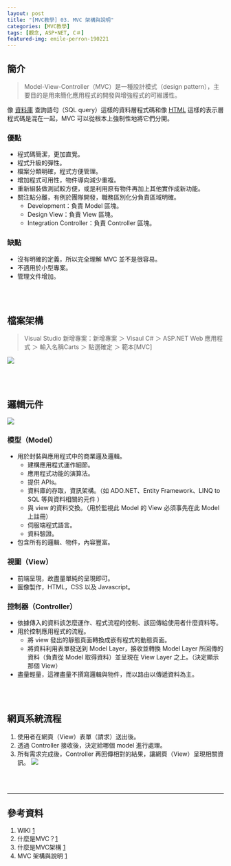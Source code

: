 ```yaml
---
layout: post
title: "[MVC教學] 03. MVC 架構與說明"
categories: [MVC教學]
tags: [觀念, ASP•NET, C＃]
featured-img: emile-perron-190221
---
```



## 簡介
> Model-View-Controller（MVC）是一種設計模式（design pattern），主要目的是用來簡化應用程式的開發與增強程式的可維護性。

像 [資料庫](https://zh.wikipedia.org/wiki/%E6%95%B0%E6%8D%AE%E5%BA%93) 查詢語句（SQL query）這樣的資料層程式碼和像 [HTML](https://zh.wikipedia.org/wiki/HTML) 這樣的表示層程式碼是混在一起，MVC 可以從根本上強制性地將它們分開。

### 優點
- 程式碼簡潔，更加直覺。
- 程式升級的彈性。
- 檔案分類明確，程式方便管理。
- 增加程式可用性，物件導向減少重複。
- 重新組裝做測試較方便，或是利用原有物件再加上其他實作成新功能。
- 關注點分離，有例於團隊開發，職務區別化分負責區域明確。
  - Development：負責 Model 區塊。
  - Design View：負責 View 區塊。
  - Integration Controller：負責 Controller 區塊。
  
### 缺點
- 沒有明確的定義，所以完全理解 MVC 並不是很容易。
- 不適用於小型專案。
- 管理文件增加。

<br/><br/>


## 檔案架構
> Visual Studio 新增專案：新增專案 ＞ Visaul C# ＞ ASP.NET Web 應用程式 ＞ 輸入名稱Carts ＞ 點選確定 ＞ 範本[MVC]

![](https://s3.amazonaws.com/notejoy/note_images/131288.1.%E6%93%B7%E5%8F%96.PNG)

<br/><br/>

## 邏輯元件
![](https://progressbar.tw/uploads/ckeditor/pictures/1074/content_DotNetMVC.jpg)

### 模型（Model）
- 用於封裝與應用程式中的商業邏及邏輯。
  - 建構應用程式運作細節。
  - 應用程式功能的演算法。
  - 提供 APIs。
  - 資料庫的存取，資訊架構。（如 ADO.NET、Entity Framework、LINQ to SQL 等與資料相關的元件 ）
  - 與 view 的資料交換。（用於監視此 Model 的 View 必須事先在此 Model 上註冊）
  - 伺服端程式語言。
  - 資料驗證。
- 包含所有的邏輯、物件，內容豐富。

### 視圖（View）
- 前端呈現，故盡量單純的呈現即可。
- 圖像製作，HTML，CSS 以及 Javascript。

### 控制器（Controller）
- 依據傳入的資料該怎麼運作、程式流程的控制、該回傳給使用者什麼資料等。
- 用於控制應用程式的流程。
  - 將 view 發出的靜態頁面轉換成嵌有程式的動態頁面。
  - 將資料利用表單發送到 Model Layer，接收並轉換 Model Layer 所回傳的資料（負責從 Model 取得資料）並呈現在 View Layer 之上。（決定顯示那個 View）
- 盡量輕量，這裡盡量不撰寫邏輯與物件，而以路由以傳遞資料為主。

<br/><br/>

## 網頁系統流程
1.  使用者在網頁（View）表單（請求）送出後。
2.  透過 Controller 接收後，決定給哪個 model 進行處理。
3.  所有需求完成後，Controller 再回傳相對的結果，讓網頁（View）呈現相關資訊。
![](https://2.bp.blogspot.com/-YUWtsOlOtQY/Vz58E8CMBOI/AAAAAAAAbiQ/eXGYjaWnA9kDZZ0ESTeMiuJy2a__ZVdwQCLcB/s640/001.png)

<br/><br/>



***
## 參考資料
1.  WIKI [1](https://zh.wikipedia.org/wiki/MVC)
2.  什麼是MVC？[1](https://ithelp.ithome.com.tw/articles/10191216)
3.  什麼是MVC架構 [1](https://progressbar.tw/posts/95)
4.  MVC 架構與說明 [1](https://dotblogs.com.tw/dog0416/2016/05/20/131644)
